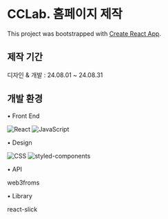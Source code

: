 # CCLab. 홈페이지 제작

This project was bootstrapped with [Create React App](https://github.com/facebook/create-react-app).

## 제작 기간

디자인 & 개발 : 24.08.01 ~ 24.08.31

## 개발 환경
• Front End

![React](https://img.shields.io/badge/React-%2320232a.svg?logo=react&logoColor=%2361DAFB) 
![JavaScript](https://img.shields.io/badge/JavaScript-F7DF1E?logo=javascript&logoColor=000)

• Design

![CSS](https://img.shields.io/badge/CSS-1572B6?logo=css3&logoColor=fff)
![styled-components](https://img.shields.io/badge/styled--components-DB7093?logo=styledcomponents&logoColor=fff)

• API

web3froms

• Library

react-slick

